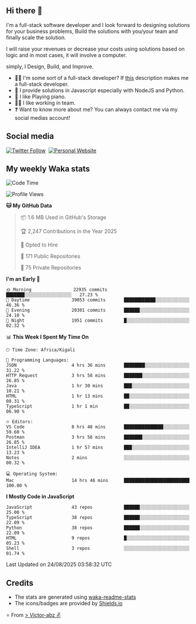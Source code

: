## Hi there 👋
I'm a full-stack software developer and I look forward to designing solutions for your business problems, Build the solutions with you/your team and finally scale the solution.

I will raise your revenues or decrease your costs using solutions based on logic and in most cases, it will involve a computer.

simply, I Design, Build, and Improve.

- 👨‍💻 I'm some sort of a full-stack developer? If [this](https://www.w3schools.com/whatis/whatis_fullstack.asp) description makes me a full-stack developer.
- 🌱 I provide solutions in Javascript especially with NodeJS and Python. 
- 🎹 I like Playing piano.
- 👯‍♀️ I like working in team.
- ❓ Want to know more about me? You can always contact me via my social medias account!

## Social media
[![Twitter Follow](https://img.shields.io/twitter/follow/vicky_abz?color=%231DA1F2&label=Twitter&style=for-the-badge&logo=twitter&logoColor=ffffff)](https://twitter.com/vicky_abz)
‎‎ [![Personal Website](https://img.shields.io/static/v1?label=visit&message=victor-abz.com&color=%235F021F&style=for-the-badge)](https://victor-abz.com/)

## My weekly Waka stats
<!--START_SECTION:waka-->
![Code Time](http://img.shields.io/badge/Code%20Time-1%2C998%20hrs%2059%20mins-blue)

![Profile Views](http://img.shields.io/badge/Profile%20Views-0-blue)

**🐱 My GitHub Data** 

> 📦 1.6 MB Used in GitHub's Storage 
 > 
> 🏆 2,247 Contributions in the Year 2025
 > 
> 💼 Opted to Hire
 > 
> 📜 171 Public Repositories 
 > 
> 🔑 75 Private Repositories 
 > 
**I'm an Early 🐤** 

```text
🌞 Morning                22935 commits       ███████░░░░░░░░░░░░░░░░░░   27.23 % 
🌆 Daytime                39053 commits       ████████████░░░░░░░░░░░░░   46.36 % 
🌃 Evening                20301 commits       ██████░░░░░░░░░░░░░░░░░░░   24.10 % 
🌙 Night                  1951 commits        █░░░░░░░░░░░░░░░░░░░░░░░░   02.32 % 
```


📊 **This Week I Spent My Time On** 

```text
🕑︎ Time Zone: Africa/Kigali

💬 Programming Languages: 
JSON                     4 hrs 36 mins       ████████░░░░░░░░░░░░░░░░░   31.22 % 
HTTP Request             3 hrs 58 mins       ███████░░░░░░░░░░░░░░░░░░   26.85 % 
Java                     1 hr 30 mins        ███░░░░░░░░░░░░░░░░░░░░░░   10.21 % 
HTML                     1 hr 13 mins        ██░░░░░░░░░░░░░░░░░░░░░░░   08.31 % 
TypeScript               1 hr 1 min          ██░░░░░░░░░░░░░░░░░░░░░░░   06.90 % 

🔥 Editors: 
VS Code                  8 hrs 48 mins       ███████████████░░░░░░░░░░   59.60 % 
Postman                  3 hrs 58 mins       ███████░░░░░░░░░░░░░░░░░░   26.85 % 
IntelliJ IDEA            1 hr 57 mins        ███░░░░░░░░░░░░░░░░░░░░░░   13.23 % 
Notes                    2 mins              ░░░░░░░░░░░░░░░░░░░░░░░░░   00.32 % 

💻 Operating System: 
Mac                      14 hrs 46 mins      █████████████████████████   100.00 % 
```

**I Mostly Code in JavaScript** 

```text
JavaScript               43 repos            ██████░░░░░░░░░░░░░░░░░░░   25.00 % 
TypeScript               38 repos            ██████░░░░░░░░░░░░░░░░░░░   22.09 % 
Python                   38 repos            ██████░░░░░░░░░░░░░░░░░░░   22.09 % 
HTML                     9 repos             █░░░░░░░░░░░░░░░░░░░░░░░░   05.23 % 
Shell                    3 repos             ░░░░░░░░░░░░░░░░░░░░░░░░░   01.74 % 
```




 Last Updated on 24/08/2025 03:58:32 UTC
<!--END_SECTION:waka-->

## Credits
- The stats are generated using [waka-readme-stats](https://github.com/anmol098/waka-readme-stats)
- The icons/badges are provided by [Shields.io](https://shields.io/)

⭐️ From [> Victor-abz ✌](https://victor-abz.com/)

